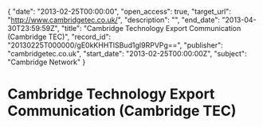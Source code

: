 {
  "date": "2013-02-25T00:00:00", 
  "open_access": true, 
  "target_url": "http://www.cambridgetec.co.uk/", 
  "description": "", 
  "end_date": "2013-04-30T23:59:59Z", 
  "title": "Cambridge Technology Export Communication (Cambridge TEC)", 
  "record_id": "20130225T000000/gE0kKHHTlSBud1gI9RPVPg==", 
  "publisher": "cambridgetec.co.uk", 
  "start_date": "2013-02-25T00:00:00Z", 
  "subject": "Cambridge Network"
}

# Cambridge Technology Export Communication (Cambridge TEC)

